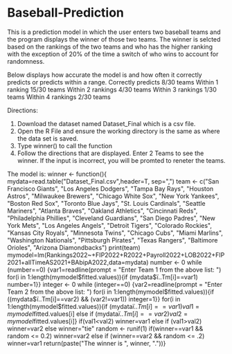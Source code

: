 # Baseball-Prediction
This is a prediction model in which the user enters two baseball teams and the program displays the winner of those two teams. 
The winner is selcted based on the rankings of the two teams and who has the higher ranking with the exception of 20% of the time a switch of who wins to account for randomness. 

Below displays how accurate the model is and how often it correctly predicts or predicts within a range. 
Correctly predicts 	8/30 teams 
Within 1 ranking	15/30 teams 
Within 2 rankings 	4/30 teams 
Within 3 rankings 	1/30 teams 
Within 4 rankings 	2/30 teams 

Directions: 
1. Download the dataset named Dataset_Final which is a csv file. 
2. Open the R File and ensure the working directory is the same as where the data set is saved.
3. Type winner() to call the function 
4. Follow the directions that are displayed. Enter 2 Teams to see the winner. If the input is incorrect, you will be promted to reneter the teams. 

The model is: 
winner <- function(){
mydata=read.table("Dataset_Final.csv",header=T, sep=",")
team <- c("San Francisco Giants", "Los Angeles Dodgers", "Tampa Bay Rays", "Houston Astros", "Milwaukee Brewers", "Chicago White Sox", "New York Yankees", "Boston Red Sox", "Toronto Blue Jays", "St. Louis Cardinals", "Seattle Mariners", "Atlanta Braves", "Oakland Athletics", "Cincinnati Reds", "Philadelphia Phillies", "Cleveland Guardians", "San Diego Padres", "New York Mets", "Los Angeles Angels", "Detroit Tigers", "Colorado Rockies", "Kansas City Royals", "Minnesota Twins", "Chicago Cubs", "Miami Marlins", "Washington Nationals", "Pittsburgh Pirates", "Texas Rangers", "Baltimore Orioles", "Arizona Diamondbacks")
print(team)
mymodel=lm(Rankings2022~+FIP2022+R2022+Payroll2022+LOB2022+FIP2021+allTimeAS2021+BAbipA2022,data=mydata)
number <- 0
while (number==0)
{var1=readline(prompt = "Enter Team 1 from the above list: ")
for(i in 1:length(mymodel$fitted.values)){if (mydata$ï..Tm[i]==var1) number=1}}
integer <- 0
while (integer==0)
{var2=readline(prompt = "Enter Team 2 from the above list: ")
for(i in 1:length(mymodel$fitted.values)){if ((mydata$ï..Tm[i]==var2) && (var2!=var1)) integer=1}}
for(i in 1:length(mymodel$fitted.values)){if (mydata$ï..Tm[i]==var1) val1=mymodel$fitted.values[i] else if (mydata$ï..Tm[i]==var2) val2=mymodel$fitted.values[i]}
if(val1<val2) winner=var1 else if (val1>val2) winner=var2 else winner="tie"
random <- runif(1)
if(winner==var1 && random <= 0.2) winner=var2 else if (winner==var2 && random <= .2) winner=var1 
return(paste("The winner is ", winner, "."))}
